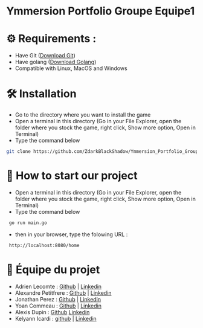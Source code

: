 # Ymmersion Portfolio Groupe Equipe1


# ⚙️ Requirements : 
- Have Git ([Download Git](https://git-scm.com/downloads))
- Have golang ([Download Golang](https://go.dev/dl))
- Compatible with Linux, MacOS and Windows

# 🛠️ Installation
- Go to the directory where you want to install the game
- Open a terminal in this directory (Go in your File Explorer, open the folder where you stock the game, right click, Show more option, Open in Terminal)
- Type the command below
```bash
git clone https://github.com/ZdarkBlackShadow/Ymmersion_Portfolio_Groupe_Equipe1
```

# 🚀 How to start our project
- Open a terminal in this directory (Go in your File Explorer, open the folder where you stock the game, right click, Show more option, Open in Terminal)
- Type the command below
```bash
 go run main.go
```
- then in your browser, type the folowing URL :
```bash
 http://localhost:8080/home
```

# 👥 Équipe du projet
- Adrien Lecomte  :  [Github](https://github.com/ZdarkBlackShadow) | [Linkedin](https://www.linkedin.com/in/adrien-lecomte-0710a82b5/)
- Alexandre Petitfrere  :  [Github](https://github.com/Mirkium) | [Linkedin](https://www.linkedin.com/in/alexandre-petitfrere-68a64828b/)
- Jonathan Perez  :  [Github](https://github.com/Jonathan-p-z) | [Linkedin](https://www.linkedin.com/in/jonathan-perez-b4b919330/)
- Yoan Commeau  :  [Github](https://github.com/Urgalute) | [Linkedin](https://fr.linkedin.com/in/yoan-commeau-2b9a8328b)
- Alexis Dupin  :  [Github](https://github.com/Linijarae)  [Linkedin](https://www.linkedin.com/in/alexisdupin1993?utm_source=share&utm_campaign=share_via&utm_content=profile&utm_medium=ios_app)
- Kelyann Icardi  :  [github](https://github.com/StorkX13) | [Linkedin](https://www.linkedin.com/in/kellyan-icardi-a469a434b/)